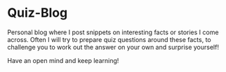 # Quiz-Blog
Personal blog where I post snippets on interesting facts or stories I come across.
Often I will try to prepare quiz questions around these facts, to challenge you to work out the answer on your own and surprise yourself!

Have an open mind and keep learning!

